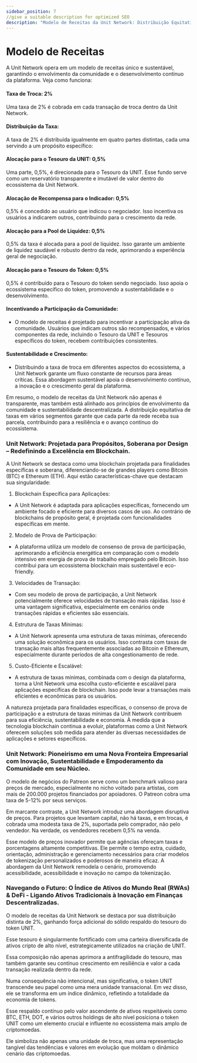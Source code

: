 ```yaml
---
sidebar_position: 7
//give a suitable description for optimized SEO
description: "Modelo de Receitas da Unit Network: Distribuição Equitativa e Sustentável de Taxas de Troca."
---
```


# Modelo de Receitas

A Unit Network opera em um modelo de receitas único e sustentável, garantindo o envolvimento da comunidade e o desenvolvimento contínuo da plataforma. Veja como funciona:

#### Taxa de Troca: 2%

Uma taxa de 2% é cobrada em cada transação de troca dentro da Unit Network.

#### Distribuição da Taxa:

A taxa de 2% é distribuída igualmente em quatro partes distintas, cada uma servindo a um propósito específico:

#### Alocação para o Tesouro da UNIT: 0,5%

Uma parte, 0,5%, é direcionada para o Tesouro da UNIT. Esse fundo serve como um reservatório transparente e imutável de valor dentro do ecossistema da Unit Network.

#### Alocação de Recompensa para o Indicador: 0,5%

0,5% é concedido ao usuário que indicou o negociador. Isso incentiva os usuários a indicarem outros, contribuindo para o crescimento da rede.

#### Alocação para a Pool de Liquidez: 0,5%

0,5% da taxa é alocada para a pool de liquidez. Isso garante um ambiente de liquidez saudável e robusto dentro da rede, aprimorando a experiência geral de negociação.

#### Alocação para o Tesouro do Token: 0,5%

0,5% é contribuído para o Tesouro do token sendo negociado. Isso apoia o ecossistema específico do token, promovendo a sustentabilidade e o desenvolvimento.

#### Incentivando a Participação da Comunidade:

- O modelo de receitas é projetado para incentivar a participação ativa da comunidade. Usuários que indicam outros são recompensados, e vários componentes da rede, incluindo o Tesouro da UNIT e Tesouros específicos do token, recebem contribuições consistentes.

#### Sustentabilidade e Crescimento:

- Distribuindo a taxa de troca em diferentes aspectos do ecossistema, a Unit Network garante um fluxo constante de recursos para áreas críticas. Essa abordagem sustentável apoia o desenvolvimento contínuo, a inovação e o crescimento geral da plataforma.

Em resumo, o modelo de receitas da Unit Network não apenas é transparente, mas também está alinhado aos princípios de envolvimento da comunidade e sustentabilidade descentralizada. A distribuição equitativa de taxas em vários segmentos garante que cada parte da rede receba sua parcela, contribuindo para a resiliência e o avanço contínuo do ecossistema.

### Unit Network: Projetada para Propósitos, Soberana por Design – Redefinindo a Excelência em Blockchain.

A Unit Network se destaca como uma blockchain projetada para finalidades específicas e soberana, diferenciando-se de grandes players como Bitcoin (BTC) e Ethereum (ETH). Aqui estão características-chave que destacam sua singularidade:

1. Blockchain Específica para Aplicações:

- A Unit Network é adaptada para aplicações específicas, fornecendo um ambiente focado e eficiente para diversos casos de uso. Ao contrário de blockchains de propósito geral, é projetada com funcionalidades específicas em mente.

2. Modelo de Prova de Participação:

- A plataforma utiliza um modelo de consenso de prova de participação, aprimorando a eficiência energética em comparação com o modelo intensivo em energia de prova de trabalho empregado pelo Bitcoin. Isso contribui para um ecossistema blockchain mais sustentável e eco-friendly.

3. Velocidades de Transação:

- Com seu modelo de prova de participação, a Unit Network potencialmente oferece velocidades de transação mais rápidas. Isso é uma vantagem significativa, especialmente em cenários onde transações rápidas e eficientes são essenciais.

4. Estrutura de Taxas Mínimas:

- A Unit Network apresenta uma estrutura de taxas mínimas, oferecendo uma solução econômica para os usuários. Isso contrasta com taxas de transação mais altas frequentemente associadas ao Bitcoin e Ethereum, especialmente durante períodos de alta congestionamento de rede.

5. Custo-Eficiente e Escalável:

- A estrutura de taxas mínimas, combinada com o design da plataforma, torna a Unit Network uma escolha custo-eficiente e escalável para aplicações específicas de blockchain. Isso pode levar a transações mais eficientes e econômicas para os usuários.

A natureza projetada para finalidades específicas, o consenso de prova de participação e a estrutura de taxas mínimas da Unit Network contribuem para sua eficiência, sustentabilidade e economia. À medida que a tecnologia blockchain continua a evoluir, plataformas como a Unit Network oferecem soluções sob medida para atender às diversas necessidades de aplicações e setores específicos.

### Unit Network: Pioneirismo em uma Nova Fronteira Empresarial com Inovação, Sustentabilidade e Empoderamento da Comunidade em seu Núcleo.

O modelo de negócios do Patreon serve como um benchmark valioso para preços de mercado, especialmente no nicho voltado para artistas, com mais de 200.000 projetos financiados por apoiadores. O Patreon cobra uma taxa de 5-12% por seus serviços.

Em marcante contraste, a Unit Network introduz uma abordagem disruptiva de preços. Para projetos que levantam capital, não há taxas, e em trocas, é cobrada uma modesta taxa de 2%, suportada pelo comprador, não pelo vendedor. Na verdade, os vendedores recebem 0,5% na venda.

Esse modelo de preços inovador permite que agências ofereçam taxas e porcentagens altamente competitivas. Ele permite o tempo extra, cuidado, orientação, administração e gerenciamento necessários para criar modelos de tokenização personalizados e poderosos de maneira eficaz. A abordagem da Unit Network remodela o cenário, promovendo acessibilidade, acessibilidade e inovação no campo da tokenização.

### Navegando o Futuro: O Índice de Ativos do Mundo Real (RWAs) & DeFi - Ligando Ativos Tradicionais à Inovação em Finanças Descentralizadas.

O modelo de receitas da Unit Network se destaca por sua distribuição distinta de 2%, ganhando força adicional do sólido respaldo do tesouro do token UNIT.

Esse tesouro é singularmente fortificado com uma carteira diversificada de ativos cripto de alto nível, estrategicamente utilizados na criação de UNIT.

Essa composição não apenas aprimora a antifragilidade do tesouro, mas também garante seu contínuo crescimento em resiliência e valor a cada transação realizada dentro da rede.

Numa consequência não intencional, mas significativa, o token UNIT transcende seu papel como uma mera unidade transacional. Em vez disso, ele se transforma em um índice dinâmico, refletindo a totalidade da economia de tokens.

Esse respaldo contínuo pelo valor ascendente de ativos respeitáveis como BTC, ETH, DOT, e vários outros holdings de alto nível posiciona o token UNIT como um elemento crucial e influente no ecossistema mais amplo de criptomoedas.

Ele simboliza não apenas uma unidade de troca, mas uma representação tangível das tendências e valores em evolução que moldam o dinâmico cenário das criptomoedas.
